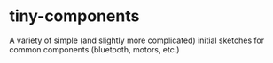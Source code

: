 # tiny-components
A variety of simple (and slightly more complicated) initial sketches for common components (bluetooth, motors, etc.)
